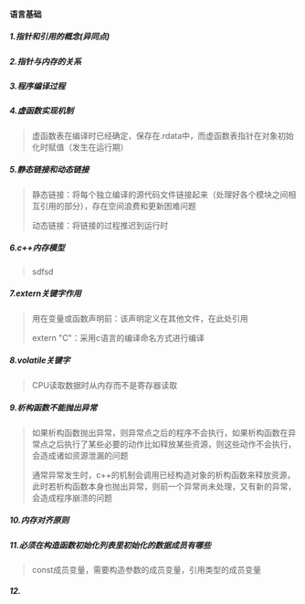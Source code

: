 #### 语言基础

##### 1.指针和引用的概念(异同点)

##### 2.指针与内存的关系

##### 3.程序编译过程

##### 4.虚函数实现机制

> 虚函数表在编译时已经确定，保存在.rdata中，而虚函数表指针在对象初始化时赋值（发生在运行期）

##### 5.静态链接和动态链接

> 静态链接：将每个独立编译的源代码文件链接起来（处理好各个模块之间相互引用的部分），存在空间浪费和更新困难问题
>
> 动态链接：将链接的过程推迟到运行时

##### 6.c++内存模型

> sdfsd

##### **7.extern关键字作用**

> 用在变量或函数声明前：该声明定义在其他文件，在此处引用
>
> extern "C"：采用c语言的编译命名方式进行编译

##### 8.**volatile关键字**

> CPU读取数据时从内存而不是寄存器读取

##### 9.析构函数不能抛出异常

> 如果析构函数抛出异常，则异常点之后的程序不会执行，如果析构函数在异常点之后执行了某些必要的动作比如释放某些资源，则这些动作不会执行，会造成诸如资源泄漏的问题
>
> 通常异常发生时，c++的机制会调用已经构造对象的析构函数来释放资源，此时若析构函数本身也抛出异常，则前一个异常尚未处理，又有新的异常，会造成程序崩溃的问题

##### 10.内存对齐原则

##### 11.必须在构造函数初始化列表里初始化的数据成员有哪些

> const成员变量，需要构造参数的成员变量，引用类型的成员变量

##### 12.